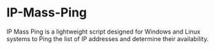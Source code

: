 # IP-Mass-Ping
IP Mass Ping is a lightweight script designed for Windows and Linux systems to Ping the list of IP addresses and determine their availability.
